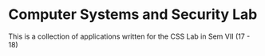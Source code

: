 # Computer Systems and Security Lab
This is a collection of applications written for the CSS Lab in Sem VII (17 - 18)
